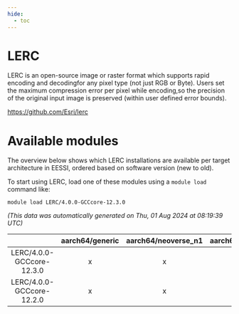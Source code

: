 ```yaml
---
hide:
  - toc
---
```


LERC
====


LERC is an open-source image or raster format which supports rapid encoding and decodingfor any pixel type (not just RGB or Byte). Users set the maximum compression error per pixel while encoding,so the precision of the original input image is preserved (within user defined error bounds).

https://github.com/Esri/lerc
# Available modules


The overview below shows which LERC installations are available per target architecture in EESSI, ordered based on software version (new to old).

To start using LERC, load one of these modules using a `module load` command like:

```shell
module load LERC/4.0.0-GCCcore-12.3.0
```

*(This data was automatically generated on Thu, 01 Aug 2024 at 08:19:39 UTC)*  

| |aarch64/generic|aarch64/neoverse_n1|aarch64/neoverse_v1|x86_64/generic|x86_64/amd/zen2|x86_64/amd/zen3|x86_64/intel/haswell|x86_64/intel/skylake_avx512|
| :---: | :---: | :---: | :---: | :---: | :---: | :---: | :---: | :---: |
|LERC/4.0.0-GCCcore-12.3.0|x|x|x|x|x|x|x|x|
|LERC/4.0.0-GCCcore-12.2.0|x|x|x|x|x|x|x|x|
